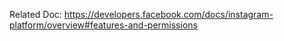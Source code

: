 Related Doc:
https://developers.facebook.com/docs/instagram-platform/overview#features-and-permissions
